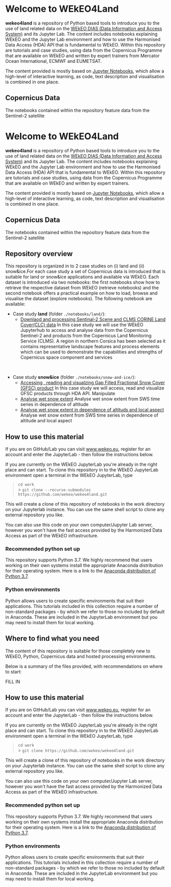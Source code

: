 # Welcome to WEkEO4Land

**wekeo4land** is a repository of Python based tools to introduce you to the use of land related data on the [WEkEO DIAS (Data Information
and Access System)](https://wekeo.eu/) and its Jupyter Lab. The content includes notebooks explaining WEkEO and the Jupyter Lab environment and
how to use the Harmonised Data Access (HDA) API that is fundamental to WEkEO. Within this repository are
tutorials and case studies, using data from the Copernicus Programme that are available on WEkEO and written by expert trainers
from Mercator Ocean International, ECMWF and EUMETSAT.

The content provided is mostly based on [Jupyter Notebooks](https://jupyter.org/), which allow
a high-level of interactive learning, as code, text description and visualisation
is combined in one place.

## Copernicus Data

The notebooks contained within the repository feature data from the Sentinel-2 satellite

# Welcome to WEkEO4Land

**wekeo4land** is a repository of Python based tools to introduce you to the use of land related data on the [WEkEO DIAS (Data Information
and Access System)](https://wekeo.eu/) and its Jupyter Lab. The content includes notebooks explaining WEkEO and the Jupyter Lab environment and
how to use the Harmonised Data Access (HDA) API that is fundamental to WEkEO. Within this repository are
tutorials and case studies, using data from the Copernicus Programme that are available on WEkEO and written by expert trainers.

The content provided is mostly based on [Jupyter Notebooks](https://jupyter.org/), which allow
a high-level of interactive learning, as code, text description and visualisation
is combined in one place.

## Copernicus Data

The notebooks contained within the repository feature data from the Sentinel-2 satellite

## Repository overview

This repository is organized in to 2 case studies on (i) land and (ii) snow&ice.For each case study a set of Copernicus data is introduced that is suitable for land or snow&ice applications and available via WEkEO. Each dataset is introduced via two notebooks: the first notebooks show how to retrieve the respective dataset from WEkEO (retrieve notebooks) and the second notebook offers a practical example on how to load, browse and visualise the dataset (explore notebooks). The following notebook are available:

- Case study **land** (folder `./notebooks/land/`):
  - [Downlaod and processing Sentinal-2 Scene and CLMS CORINE Land Cover(CLC) data](./notebooks/land/Land_S2_CLC_download.ipynb)
    In this case study we will use the WEkEO Jupyterhub to access and analyse data from the Copernicus Sentinel-2 and products from the Copernicus Land Monitoring Service (CLMS). A region in northern Corsica has been selected as it contains representative landscape features and process elements which can be used to demonstrate the capabilities and strengths of Copernicus space component and services

<br>

- Case study **snow&ice** (folder `./notebooks/snow-and-ice/`):
  - [Accessing , reading and visualzing Gap Filled Fractional Snow Cover (GFSC) product](./notebooks/snow-and-ice/clms_hrsi_gfsc_demo.ipynb)
    In this case study we will access, read and visualize GFSC products through HDA API. Manipulate
  - [Analyse wet snow extent](./notebooks/snow-and-ice/getWSMElevStats-template.ipynb)
    Analyse wet snow extent from SWS time series in dependence of altitude
  - [Analyse wet snow extent in dependence of altituds and local aspect](./notebooks/snow-and-ice/getWSMaspectStats-template.ipynb)
    Analyse wet snow extent from SWS time series in dependence of altitude and local aspect

## How to use this material

If you are on GitHub/Lab you can visit www.wekeo.eu, register for an account and enter the JupyterLab - then follow the instructions below.

If you are currently on the WEkEO JupyterLab you're already in the right place and can start. To clone this repository in to the WEkEO JupyterLab environment open a terminal in the WEkEO JupyterLab, type

> `cd work`<br> > `git clone --recurse-submodules https://github.com/wekeo/wekeo4land.git`<br>

This will create a clone of this repository of notebooks in the work directory on your Jupyterlab instance. You can use the same shell script to clone any external repository you like.

You can also use this code on your own computer/Jupyter Lab server, however you won't have the fast access provided by the Harmonized Data Access as part of the WEkEO infrastructure.

### Recommended python set up

This repository supports Python 3.7. We highly recommend that users working on their own systems install the appropriate Anaconda distribution for their operating system. Here is a link to the [Anaconda distribution of Python 3.7](https://www.anaconda.com/products/individual).

### Python environments

Python allows users to create specific environments that suit their applications.
This tutorials included in this collection require a number of non-standard
packages - by which we refer to those no included by default in Anaconda. These are included in the JupyterLab environment but you may need to install them for local working.

## Where to find what you need

The content of this repository is suitable for those completely new to WEkEO, Python, Copernicus data
and hosted processing environments.

Below is a summary of the files provided, with recommendations on where to start:

FILL IN

## How to use this material

If you are on GitHub/Lab you can visit www.wekeo.eu, register for an account and enter the JupyterLab - then follow the instructions below.

If you are currently on the WEkEO JupyterLab you're already in the right place and can start. To clone this repository in to the WEkEO JupyterLab environment open a terminal in the WEkEO JupyterLab, type

> `cd work`<br> > `git clone https://github.com/wekeo/wekeo4land.git`<br>

This will create a clone of this repository of notebooks in the work directory on your Jupyterlab instance. You can use the same shell script to clone any external repository you like.

You can also use this code on your own computer/Jupyter Lab server, however you won't have the fast access provided by the Harmonized Data Access as part of the WEkEO infrastructure.

### Recommended python set up

This repository supports Python 3.7. We highly recommend that users working on their own systems install the appropriate Anaconda distribution for their operating system. Here is a link to the [Anaconda distribution of Python 3.7](https://www.anaconda.com/products/individual).

### Python environments

Python allows users to create specific environments that suit their applications.
This tutorials included in this collection require a number of non-standard
packages - by which we refer to those no included by default in Anaconda. These are included in the JupyterLab environment but you may need to install them for local working.
